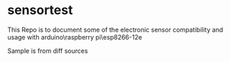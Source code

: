 # sensortest
This Repo is to document some of the electronic sensor compatibility and usage with arduino\raspberry pi\esp8266-12e

Sample is from diff sources
